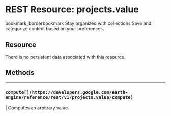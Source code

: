  
#  REST Resource: projects.value 
bookmark_borderbookmark Stay organized with collections  Save and categorize content based on your preferences. 
## Resource
There is no persistent data associated with this resource.
## Methods  
---  
### `compute[](https://developers.google.com/earth-engine/reference/rest/v1/projects.value/compute)`
|  Computes an arbitrary value.  
